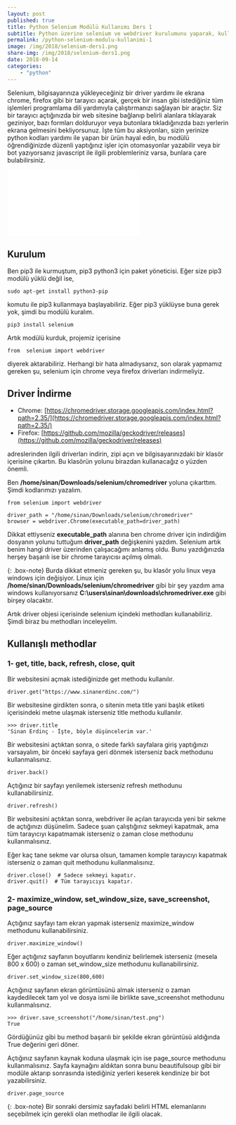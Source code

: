 ```yaml
---
layout: post
published: true
title: Python Selenium Modülü Kullanımı Ders 1
subtitle: Python üzerine selenium ve webdriver kurulumunu yaparak, kullanışlı bazı methodları inceliyoruz.
permalink: /python-selenium-modulu-kullanimi-1
image: /img/2018/selenium-ders1.png
share-img: /img/2018/selenium-ders1.png
date: 2018-09-14
categories:
    - "python"
---
```

Selenium, bilgisayarınıza yükleyeceğiniz bir driver yardımı ile ekrana chrome, firefox gibi bir tarayıcı açarak, gerçek bir insan gibi istediğiniz tüm işlemleri programlama dili yardımıyla çalıştırmanızı sağlayan bir araçtır. Siz bir tarayıcı açtığınızda bir web sitesine bağlanıp belirli alanlara tıklayarak geziniyor, bazı formları dolduruyor veya butonlara tıkladığınızda bazı yerlerin ekrana gelmesini bekliyorsunuz. İşte tüm bu aksiyonları, sizin yerinize python kodları yardımı ile yapan bir ürün hayal edin, bu modülü öğrendiğinizde düzenli yaptığınız işler için otomasyonlar yazabilir veya bir bot yazıyorsanız javascript ile ilgili problemleriniz varsa, bunlara çare bulabilirsiniz.

<div class="youtubeContainer">
<iframe src="//www.youtube.com/embed/XvwPdJz4bJo"
frameborder="0" allowfullscreen class="youtubeVideo"></iframe>
</div>

## Kurulum
Ben pip3 ile kurmuştum, pip3 python3 için paket yöneticisi. Eğer size pip3 modülü yüklü değil ise,

```
sudo apt-get install python3-pip
```
komutu ile pip3 kullanmaya başlayabiliriz. Eğer pip3 yüklüyse buna gerek yok, şimdi bu modülü kuralım.

```
pip3 install selenium
```
Artık modülü kurduk, projemiz içerisine

```
from  selenium import webdriver
```
diyerek aktarabiliriz. Herhangi bir hata almadıysanız, son olarak yapmamız gereken şu, selenium için chrome veya firefox driverları indirmeliyiz.

## Driver İndirme

- Chrome:  [https://chromedriver.storage.googleapis.com/index.html?path=2.35/](https://chromedriver.storage.googleapis.com/index.html?path=2.35/)
- Firefox: [https://github.com/mozilla/geckodriver/releases](https://github.com/mozilla/geckodriver/releases)

adreslerinden ilgili driverları indirin, zipi açın ve bilgisayarınızdaki bir klasör içerisine çıkartın. Bu klasörün yolunu birazdan kullanacağız o yüzden önemli.

Ben **/home/sinan/Downloads/selenium/chromedriver** yoluna çıkarttım. Şimdi kodlarımızı yazalım.

```
from selenium import webdriver

driver_path = "/home/sinan/Downloads/selenium/chromedriver"
browser = webdriver.Chrome(executable_path=driver_path)
```
Dikkat ettiyseniz **executable_path** alanına ben chrome driver için indirdiğim dosyanın yolunu tuttuğum **driver_path** değişkenini yazdım. Selenium artık benim hangi driver üzerinden çalışacağımı anlamış oldu. Bunu yazdığınızda herşey başarılı ise bir chrome tarayıcısı açılmış olmalı.

{: .box-note}
Burda dikkat etmeniz gereken şu, bu klasör yolu linux veya windows için değişiyor. Linux için **/home/sinan/Downloads/selenium/chromedriver** gibi bir şey yazdım ama windows kullanıyorsanız **C:\\users\\sinan\\downloads\\chromedriver.exe** gibi birşey olacaktır.

Artık driver objesi içerisinde selenium içindeki methodları kullanabiliriz. Şimdi biraz bu methodları inceleyelim.


## Kullanışlı methodlar

### 1- get, title, back, refresh, close, quit
Bir websitesini açmak istediğinizde get methodu kullanılır.

```
driver.get("https://www.sinanerdinc.com/")
```

Bir websitesine girdikten sonra, o sitenin meta title yani başlık etiketi içerisindeki metne ulaşmak isterseniz title methodu kullanılır.

```
>>> driver.title
'Sinan Erdinç - İşte, böyle düşüncelerim var.'
```

Bir websitesini açtıktan sonra, o sitede farklı sayfalara giriş yaptığınızı varsayalım, bir önceki sayfaya geri dönmek isterseniz back methodunu kullanmalısınız.

```
driver.back()
```
Açtığınız bir sayfayı yenilemek isterseniz refresh methodunu kullanabilirsiniz.

```
driver.refresh()
```

Bir websitesini açtıktan sonra, webdriver ile açılan tarayıcıda yeni bir sekme de açtığınızı düşünelim. Sadece şuan çalıştığınız sekmeyi kapatmak, ama tüm tarayıcıyı kapatmamak isterseniz o zaman close methodunu kullanmalısınız.

Eğer kaç tane sekme var olursa olsun, tamamen komple tarayıcıyı kapatmak isterseniz o zaman quit methodunu kullanmalısınız.

```
driver.close()  # Sadece sekmeyi kapatır.
driver.quit()  # Tüm tarayıcıyı kapatır.
```

### 2- maximize_window, set_window_size, save_screenshot, page_source

Açtığınız sayfayı tam ekran yapmak isterseniz maximize_window methodunu kullanabilirsiniz.

```
driver.maximize_window()
```

Eğer açtığınız sayfanın boyutlarını kendiniz belirlemek isterseniz (mesela 800 x 600) o zaman set_window_size methodunu kullanabilirsiniz.

```
driver.set_window_size(800,600)
```

Açtığınız sayfanın ekran görüntüsünü almak isterseniz o zaman kaydedilecek tam yol ve dosya ismi ile birlikte save_screenshot methodunu kullanmalısınız.

```
>>> driver.save_screenshot("/home/sinan/test.png")
True
```

Gördüğünüz gibi bu method başarılı bir şekilde ekran görüntüsü aldığında True değerini geri döner.

Açtığınız sayfanın kaynak koduna ulaşmak için ise page_source methodunu kullanmalısınız. Sayfa kaynağını aldıktan sonra bunu beautifulsoup gibi bir modüle aktarıp sonrasında istediğiniz yerleri keserek kendinize bir bot yazabilirsiniz.

```
driver.page_source
```

{: .box-note}
Bir sonraki dersimiz sayfadaki belirli HTML elemanlarını seçebilmek için gerekli olan methodlar ile ilgili olacak.

